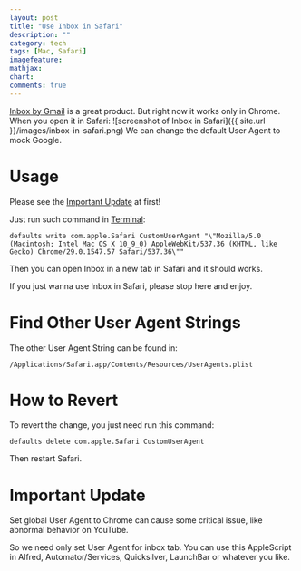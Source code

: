 ```yaml
---
layout: post
title: "Use Inbox in Safari"
description: ""
category: tech
tags: [Mac, Safari]
imagefeature:
mathjax:
chart:
comments: true
---
```

<a href="http://www.google.com/inbox/" target="_blank">Inbox by Gmail</a> is a great product.
But right now it works only in Chrome. When you open it in Safari:
![screenshot of Inbox in Safari]({{ site.url }}/images/inbox-in-safari.png)
We can change the default User Agent to mock Google.

# Usage

Please see the [Important Update](#Important-Update) at first!

Just run such command in <a href="http://blog.teamtreehouse.com/introduction-to-the-mac-os-x-command-line" target="_blank">Terminal</a>:

```
defaults write com.apple.Safari CustomUserAgent "\"Mozilla/5.0 (Macintosh; Intel Mac OS X 10_9_0) AppleWebKit/537.36 (KHTML, like Gecko) Chrome/29.0.1547.57 Safari/537.36\""
```

Then you can open Inbox in a new tab in Safari and it should works.

If you just wanna use Inbox in Safari, please stop here and enjoy.

# Find Other User Agent Strings

The other User Agent String can be found in:

`/Applications/Safari.app/Contents/Resources/UserAgents.plist`

# How to Revert

To revert the change, you just need run this command:

```
defaults delete com.apple.Safari CustomUserAgent
```

Then restart Safari.

# Important Update

Set global User Agent to Chrome can cause some critical issue, like abnormal behavior on YouTube.

So we need only set User Agent for inbox tab. You can use this AppleScript in Alfred, Automator/Services, Quicksilver, LaunchBar or whatever you like.

<div class="row">
<script src="https://gist.github.com/xcv58/21ada9d69b7a3801ad7b.js"></script>
</div>
